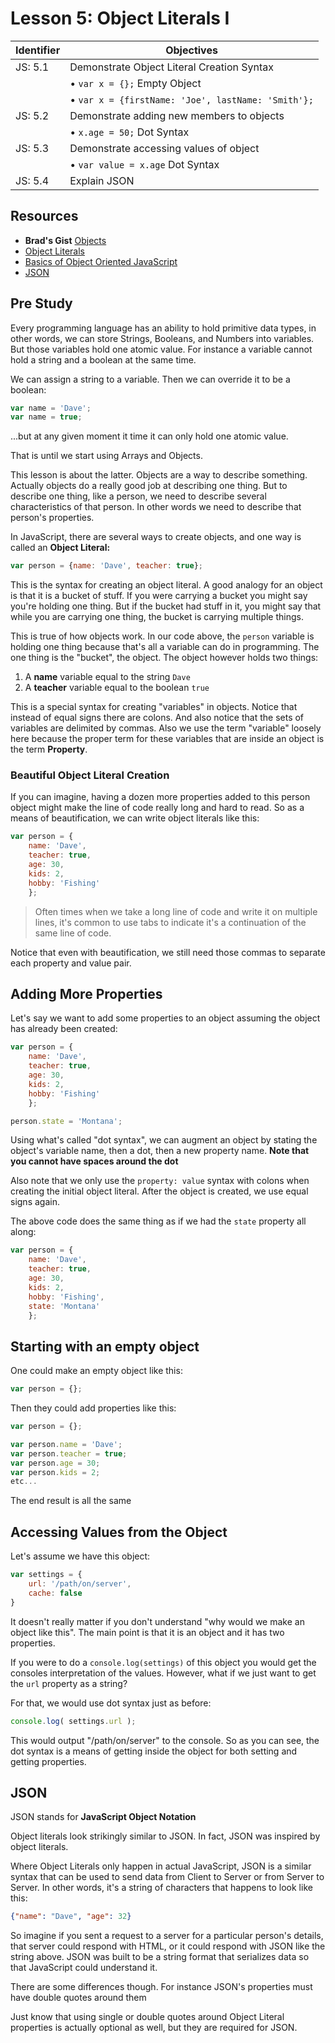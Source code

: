 # Lesson 5: Object Literals I

Identifier   | Objectives
-------------|------------
JS: 5.1      | Demonstrate Object Literal Creation Syntax
             | &bull; `var x = {};` Empty Object
             | &bull; `var x = {firstName: 'Joe', lastName: 'Smith'};`
JS: 5.2      | Demonstrate adding new members to objects
             | &bull; `x.age = 50;` Dot Syntax
JS: 5.3      | Demonstrate accessing values of object
             | &bull; `var value = x.age` Dot Syntax
JS: 5.4      | Explain JSON

## Resources

- __Brad's Gist__ [Objects](https://gist.github.com/bradwestfall/002312c3628eac9cc215)
- [Object Literals](http://www.dyn-web.com/tutorials/object-literal/)
- [Basics of Object Oriented JavaScript](http://code.tutsplus.com/tutorials/the-basics-of-object-oriented-javascript--net-7670)
- [JSON](http://htmldog.com/guides/javascript/intermediate/json/)

## Pre Study

Every programming language has an ability to hold primitive data types, in other words, we can store Strings, Booleans, and Numbers into variables. But those variables hold one atomic value. For instance a variable cannot hold a string and a boolean at the same time.

We can assign a string to a variable. Then we can override it to be a boolean:

```js
var name = 'Dave';
var name = true;
```

...but at any given moment it time it can only hold one atomic value.

That is until we start using Arrays and Objects.

This lesson is about the latter. Objects are a way to describe something. Actually objects do a really good job at describing one thing. But to describe one thing, like a person, we need to describe several characteristics of that person. In other words we need to describe that person's properties.

In JavaScript, there are several ways to create objects, and one way is called an **Object Literal:**

```js
var person = {name: 'Dave', teacher: true};
```

This is the syntax for creating an object literal. A good analogy for an object is that it is a bucket of stuff. If you were carrying a bucket you might say you're holding one thing. But if the bucket had stuff in it, you might say that while you are carrying one thing, the bucket is carrying multiple things.

This is true of how objects work. In our code above, the `person` variable is holding one thing because that's all a variable can do in programming. The one thing is the "bucket", the object. The object however holds two things:

1. A **name** variable equal to the string `Dave`
1. A **teacher** variable equal to the boolean `true`

This is a special syntax for creating "variables" in objects. Notice that instead of equal signs there are colons. And also notice that the sets of variables are delimited by commas. Also we use the term "variable" loosely here because the proper term for these variables that are inside an object is the term **Property**.

### Beautiful Object Literal Creation

If you can imagine, having a dozen more properties added to this person object might make the line of code really long and hard to read. So as a means of beautification, we can write object literals like this:

```js
var person = {
    name: 'Dave',
    teacher: true,
    age: 30,
    kids: 2,
    hobby: 'Fishing'
    };
```

> Often times when we take a long line of code and write it on multiple lines, it's common to use tabs to indicate it's a continuation of the same line of code.

Notice that even with beautification, we still need those commas to separate each property and value pair.

## Adding More Properties

Let's say we want to add some properties to an object assuming the object has already been created:

```js
var person = {
    name: 'Dave',
    teacher: true,
    age: 30,
    kids: 2,
    hobby: 'Fishing'
    };

person.state = 'Montana';
```

Using what's called "dot syntax", we can augment an object by stating the object's variable name, then a dot, then a new property name. **Note that you cannot have spaces around the dot**

Also note that we only use the `property: value` syntax with colons when creating the initial object literal. After the object is created, we use equal signs again.

The above code does the same thing as if we had the `state` property all along:

```js
var person = {
    name: 'Dave',
    teacher: true,
    age: 30,
    kids: 2,
    hobby: 'Fishing',
    state: 'Montana'
    };
```

## Starting with an empty object

One could make an empty object like this:

```js
var person = {};
```

Then they could add properties like this:

```js
var person = {};

var person.name = 'Dave';
var person.teacher = true;
var person.age = 30;
var person.kids = 2;
etc...
```

The end result is all the same

## Accessing Values from the Object

Let's assume we have this object:

```js
var settings = {
    url: '/path/on/server',
    cache: false
}
```

It doesn't really matter if you don't understand "why would we make an object like this". The main point is that it is an object and it has two properties.

If you were to do a `console.log(settings)` of this object you would get the consoles interpretation of the values. However, what if we just want to get the `url` property as a string?

For that, we would use dot syntax just as before:

```js
console.log( settings.url );
```

This would output "/path/on/server" to the console. So as you can see, the dot syntax is a means of getting inside the object for both setting and getting properties.

## JSON

JSON stands for **JavaScript Object Notation**

Object literals look strikingly similar to JSON. In fact, JSON was inspired by object literals.

Where Object Literals only happen in actual JavaScript, JSON is a similar syntax that can be used to send data from Client to Server or from Server to Server. In other words, it's a string of characters that happens to look like this:

```json
{"name": "Dave", "age": 32}
```

So imagine if you sent a request to a server for a particular person's details, that server could respond with HTML, or it could respond with JSON like the string above. JSON was built to be a string format that serializes data so that JavaScript could understand it.

There are some differences though. For instance JSON's properties must have double quotes around them

Just know that using single or double quotes around Object Literal properties is actually optional as well, but they are required for JSON.